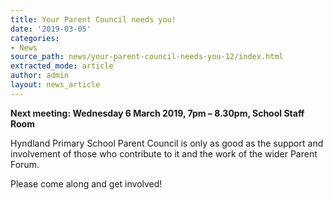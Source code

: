 ```yaml
---
title: Your Parent Council needs you!
date: '2019-03-05'
categories:
- News
source_path: news/your-parent-council-needs-you-12/index.html
extracted_mode: article
author: admin
layout: news_article
---
```

**Next meeting: Wednesday 6 March 2019, 7pm – 8.30pm, School Staff Room**

Hyndland Primary School Parent Council is only as good as the support and involvement of those who contribute to it and the work of the wider Parent Forum.

Please come along and get involved!
